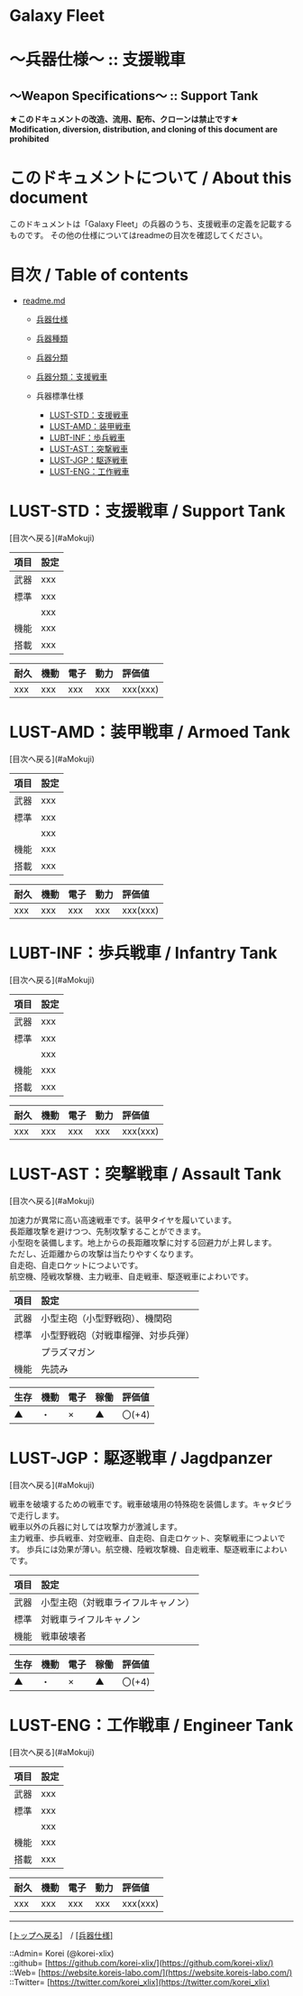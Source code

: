 # Galaxy Fleet
  
<h1>～兵器仕様～ :: 支援戦車</h1>  
<h2>～Weapon Specifications～ :: Support Tank</h2>  
  

**★このドキュメントの改造、流用、配布、クローンは禁止です★**  
    **Modification, diversion, distribution, and cloning of this document are prohibited**  
  

<h1 id="aHowto">このドキュメントについて / About this document</h1>  
このドキュメントは「Galaxy Fleet」の兵器のうち、支援戦車の定義を記載するものです。  
その他の仕様についてはreadmeの目次を確認してください。  
  





<h1 id="aMokuji">目次 / Table of contents</h1>  

* [readme.md](/readme.md)
  * [兵器仕様](../readme.md)
  * [兵器種類](../../strategypart/readme.md#aUnitKind)
  * [兵器分類](../readme.md#aUnitClass)

  * [兵器分類：支援戦車](../readme.md#aSupportTank)

  * 兵器標準仕様
    * [LUST-STD：支援戦車](#aSupportTank)
    * [LUST-AMD：装甲戦車](#aArmoedTank)
    * [LUBT-INF：歩兵戦車](#aInfantryTank)
    * [LUST-AST：突撃戦車](#aAssaultTank)
    * [LUST-JGP：駆逐戦車](#aJagdpanzer)
    * [LUST-ENG：工作戦車](#aEngineerTank)
  





<h1 id="aSupportTank">LUST-STD：支援戦車 / Support Tank</h1>  
  [目次へ戻る](#aMokuji)  
  

|項目  |設定  |
|:--|:--|
|武器  |xxx  |
|標準  |xxx  |
|      |xxx  |
|機能  |xxx  |
|搭載  |xxx  |

|耐久  |機動  |電子  |動力  |評価値    |
|:--|:--|:--|:--|:--|
| xxx   | xxx   | xxx   | xxx   | xxx(xxx)   |
  





<h1 id="aArmoedTank">LUST-AMD：装甲戦車 / Armoed Tank</h1>  
  [目次へ戻る](#aMokuji)  
  

|項目  |設定  |
|:--|:--|
|武器  |xxx  |
|標準  |xxx  |
|      |xxx  |
|機能  |xxx  |
|搭載  |xxx  |

|耐久  |機動  |電子  |動力  |評価値    |
|:--|:--|:--|:--|:--|
| xxx   | xxx   | xxx   | xxx   | xxx(xxx)   |
  





<h1 id="aInfantryTank">LUBT-INF：歩兵戦車 / Infantry Tank</h1>  
  [目次へ戻る](#aMokuji)  
  

|項目  |設定  |
|:--|:--|
|武器  |xxx  |
|標準  |xxx  |
|      |xxx  |
|機能  |xxx  |
|搭載  |xxx  |

|耐久  |機動  |電子  |動力  |評価値    |
|:--|:--|:--|:--|:--|
| xxx   | xxx   | xxx   | xxx   | xxx(xxx)   |
  





<h1 id="aAssaultTank">LUST-AST：突撃戦車 / Assault Tank</h1>  
  [目次へ戻る](#aMokuji)  
  

加速力が異常に高い高速戦車です。装甲タイヤを履いています。  
長距離攻撃を避けつつ、先制攻撃することができます。  
小型砲を装備します。地上からの長距離攻撃に対する回避力が上昇します。  
ただし、近距離からの攻撃は当たりやすくなります。  
自走砲、自走ロケットにつよいです。  
航空機、陸戦攻撃機、主力戦車、自走戦車、駆逐戦車によわいです。  

|項目  |設定  |
|:--|:--|
|武器  |小型主砲（小型野戦砲）、機関砲  |
|標準  |小型野戦砲（対戦車榴弾、対歩兵弾）  |
|      |プラズマガン  |
|機能  |先読み  |

|生存  |機動  |電子  |稼働  |評価値    |
|:--|:--|:--|:--|:--|
| ▲   | ・   | ×   | ▲   | 〇(+4)   |
  





<h1 id="aJagdpanzer">LUST-JGP：駆逐戦車 / Jagdpanzer</h1>  
  [目次へ戻る](#aMokuji)  
  

戦車を破壊するための戦車です。戦車破壊用の特殊砲を装備します。キャタピラで走行します。  
戦車以外の兵器に対しては攻撃力が激減します。  
主力戦車、歩兵戦車、対空戦車、自走砲、自走ロケット、突撃戦車につよいです。
歩兵には効果が薄い。航空機、陸戦攻撃機、自走戦車、駆逐戦車によわいです。

|項目  |設定  |
|:--|:--|
|武器  |小型主砲（対戦車ライフルキャノン）  |
|標準  |対戦車ライフルキャノン  |
|機能  |戦車破壊者  |

|生存  |機動  |電子  |稼働  |評価値    |
|:--|:--|:--|:--|:--|
| ▲   | ・   | ×   | ▲   | 〇(+4)   |
  





<h1 id="aEngineerTank">LUST-ENG：工作戦車 / Engineer Tank</h1>  
  [目次へ戻る](#aMokuji)  
  

|項目  |設定  |
|:--|:--|
|武器  |xxx  |
|標準  |xxx  |
|      |xxx  |
|機能  |xxx  |
|搭載  |xxx  |

|耐久  |機動  |電子  |動力  |評価値    |
|:--|:--|:--|:--|:--|
| xxx   | xxx   | xxx   | xxx   | xxx(xxx)   |
  





***
[[トップへ戻る]](/readme.md)　/
[[兵器仕様]](/unit/readme.md)  
  
::Admin= Korei (@korei-xlix)  
::github= [https://github.com/korei-xlix/](https://github.com/korei-xlix/)  
::Web= [https://website.koreis-labo.com/](https://website.koreis-labo.com/)  
::Twitter= [https://twitter.com/korei_xlix](https://twitter.com/korei_xlix)  
